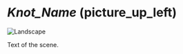# _Knot_Name_ (picture_up_left)

![Landscape](../templates/basic/images/landscape.svg)

Text of the scene.